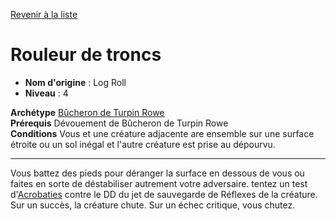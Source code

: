 [Revenir à la liste](list.md)

# Rouleur de troncs

 * **Nom d'origine** : Log Roll
 * **Niveau** : 4


<p><span id="ctl00_MainContent_DetailedOutput"><strong>Archétype</strong> <u><a href="https://2e.aonprd.com/Archetypes.aspx?ID=40">Bûcheron de Turpin Rowe</a></u><br><strong>Prérequis</strong> Dévouement de Bûcheron de Turpin Rowe<br><strong>Conditions</strong> Vous et une créature adjacente are ensemble sur une surface étroite ou un sol inégal et l'autre créature est prise au dépourvu.<br></span></p>
<hr>
<p>Vous battez des pieds pour déranger la surface en dessous de vous ou faites en sorte de déstabiliser autrement votre adversaire. tentez un test d'<a href="https://2e.aonprd.com/Skills.aspx?ID=1">Acrobaties</a> contre le DD du jet de sauvegarde de Réflexes de la créature. Sur un succès, la créature chute. Sur un échec critique, vous chutez.&nbsp;</p>